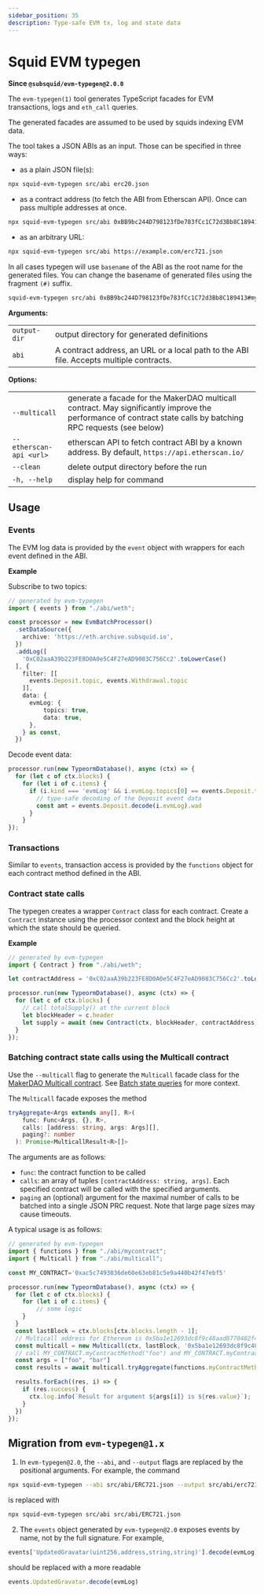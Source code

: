 ```yaml
---
sidebar_position: 35
description: Type-safe EVM tx, log and state data
---
```


# Squid EVM typegen

**Since `@subsquid/evm-typegen@2.0.0`**

The `evm-typegen(1)` tool generates TypeScript facades for EVM transactions, logs and `eth_call` queries.

The generated facades are assumed to be used by squids indexing EVM data.

The tool takes a JSON ABIs as an input. Those can be specified in three ways:

- as a plain JSON file(s):

```bash
npx squid-evm-typegen src/abi erc20.json
```

- as a contract address (to fetch the ABI from Etherscan API). Once can pass multiple addresses at once.

```bash
npx squid-evm-typegen src/abi 0xBB9bc244D798123fDe783fCc1C72d3Bb8C189413
```

- as an arbitrary URL:
```bash
npx squid-evm-typegen src/abi https://example.com/erc721.json
```

In all cases typegen will use `basename` of the ABI as the root name for the generated files. You can change the basename of generated files using the fragment `(#)` suffix.

```bash
squid-evm-typegen src/abi 0xBB9bc244D798123fDe783fCc1C72d3Bb8C189413#my-contract-name
```

**Arguments:**

|                        |                                                           |
|------------------------|-----------------------------------------------------------|
|  `output-dir`          | output directory for generated definitions                |
|  `abi`                 | A contract address, an URL or a local path to the ABI file. Accepts multiple contracts. |


**Options:**

|                           |                                                          |
|---------------------------|----------------------------------------------------------| 
|  `--multicall`            | generate a facade for the MakerDAO multicall contract. May significantly improve the performance of contract state calls by batching RPC requests (see below)   |
|  `--etherscan-api <url>`  | etherscan API to fetch contract ABI by a known address. By default, `https://api.etherscan.io/`   |
|  `--clean`                | delete output directory before the run                   |
|  `-h, --help`             | display help for command                                 |


## Usage

### Events 

The EVM log data is provided by the `event` object with wrappers for each event defined in the ABI.

**Example**

Subscribe to two topics:

```ts
// generated by evm-typegen
import { events } from "./abi/weth";

const processor = new EvmBatchProcessor()
  .setDataSource({
    archive: 'https://eth.archive.subsquid.io',
  })
  .addLog([
    '0xC02aaA39b223FE8D0A0e5C4F27eAD9083C756Cc2'.toLowerCase()
  ], {
    filter: [[
      events.Deposit.topic, events.Withdrawal.topic
    ]],
    data: {
      evmLog: {
          topics: true,
          data: true,
      },
    } as const,
  })
```

Decode event data:
```ts
processor.run(new TypeormDatabase(), async (ctx) => {
  for (let c of ctx.blocks) {
    for (let i of c.items) {
      if (i.kind === 'evmLog' && i.evmLog.topics[0] == events.Deposit.topic) {
        // type-safe decoding of the Deposit event data
        const amt = events.Deposit.decode(i.evmLog).wad
      }
    }
});
```

### Transactions

Similar to `events`, transaction access is provided by the `functions` object for each contract method defined in the ABI. 

### Contract state calls

The typegen creates a wrapper `Contract` class for each contract. Create a `Contract` instance using the processor context and the block height at which the state should be queried.

**Example**

```ts
// generated by evm-typegen
import { Contract } from "./abi/weth";

let contractAddress = '0xC02aaA39b223FE8D0A0e5C4F27eAD9083C756Cc2'.toLowerCase()

processor.run(new TypeormDatabase(), async (ctx) => {
  for (let c of ctx.blocks) {
    // call totalSupply() at the current block
    let blockHeader = c.header
    let supply = await (new Contract(ctx, blockHeader, contractAddress).totalSupply())
  }
});
```

### Batching contract state calls using the Multicall contract

Use the `--multicall` flag to generate the `Multicall` facade class for the [MakerDAO Multicall contract](https://github.com/makerdao/multicall). 
See [Batch state queries](/evm-indexing/query-state/#batch-state-queries) for more context.

The `Multicall` facade exposes the method
```ts
tryAggregate<Args extends any[], R>(
    func: Func<Args, {}, R>,
    calls: [address: string, args: Args][],
    paging?: number
  ): Promise<MulticallResult<R>[]>
```
The arguments are as follows:
- `func`: the contract function to be called
- `calls`: an array of tuples `[contractAddress: string, args]`. Each specified contract will be called with the specified arguments.
- `paging` an (optional) argument for the maximal number of calls to be batched into a single JSON PRC request. Note that large page sizes may cause timeouts.

A typical usage is as follows:
```ts
// generated by evm-typegen
import { functions } from "./abi/mycontract";
import { Multicall } from "./abi/multicall";

const MY_CONTRACT='0xac5c7493036de60e63eb81c5e9a440b42f47ebf5'

processor.run(new TypeormDatabase(), async (ctx) => {
  for (let c of ctx.blocks) {
    for (let i of c.items) {
        // some logic
    }
  }
  const lastBlock = ctx.blocks[ctx.blocks.length - 1];
  // Multicall address for Ethereum is 0x5ba1e12693dc8f9c48aad8770482f4739beed696
  const multicall = new Multicall(ctx, lastBlock, '0x5ba1e12693dc8f9c48aad8770482f4739beed696')
  // call MY_CONTRACT.myContractMethod("foo") and MY_CONTRACT.myContractMethod("bar")
  const args = ["foo", "bar"]
  const results = await multicall.tryAggregate(functions.myContractMethod, args.map(a => [MY_CONTRACT, a]) as [string, any[]], 100);

  results.forEach((res, i) => {
    if (res.success) {
      ctx.log.info(`Result for argument ${args[i]} is ${res.value}`);
    }
  }) 
});
```

## Migration from `evm-typegen@1.x`

1. In `evm-typegen@2.0`, the `--abi`, and `--output` flags are replaced by the positional arguments. For example, the command
```sh
npx squid-evm-typegen --abi src/abi/ERC721.json --output src/abi/erc721.ts
```
is replaced with
```sh
npx squid-evm-typegen src/abi src/abi/ERC721.json
```

2. The `events` object generated by `evm-typegen@2.0` exposes events by name, not by the full signature. For example,
```ts
events['UpdatedGravatar(uint256,address,string,string)'].decode(evmLog)
```
should be replaced with a more readable
```ts
events.UpdatedGravatar.decode(evmLog)
```
